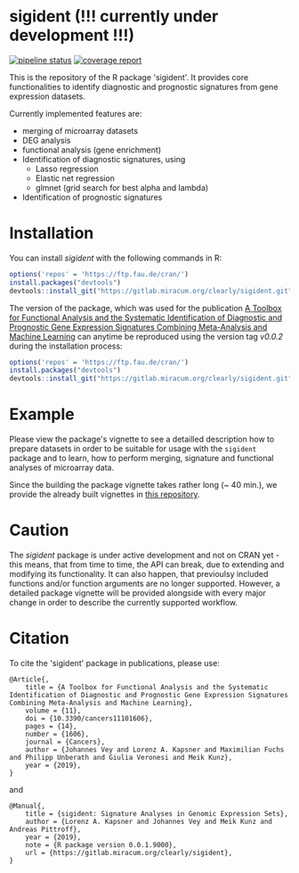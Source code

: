 # sigident (!!! currently under development !!!)

<!-- badges: start -->
[![pipeline status](https://gitlab.miracum.org/clearly/sigident/badges/master/pipeline.svg)](https://gitlab.miracum.org/clearly/sigident/commits/master)
[![coverage report](https://gitlab.miracum.org/clearly/sigident/badges/master/coverage.svg)](https://gitlab.miracum.org/clearly/sigident/commits/master)
<!-- badges: end -->

This is the repository of the R package 'sigident'. It provides core functionalities to identify diagnostic and prognostic signatures from gene expression datasets.

Currently implemented features are:

- merging of microarray datasets
- DEG analysis
- functional analysis (gene enrichment)
- Identification of diagnostic signatures, using
  + Lasso regression
  + Elastic net regression
  + glmnet (grid search for best alpha and lambda)
- Identification of prognostic signatures

# Installation

You can install *sigident* with the following commands in R:

``` r
options('repos' = 'https://ftp.fau.de/cran/')
install.packages("devtools")
devtools::install_git("https://gitlab.miracum.org/clearly/sigident.git")
```

The version of the package, which was used for the publication [A Toolbox for Functional Analysis and the Systematic Identification of Diagnostic and Prognostic Gene Expression Signatures Combining Meta-Analysis and Machine Learning](https://www.mdpi.com/2072-6694/11/10/1606) can anytime be reproduced using the version tag *v0.0.2* during the installation process:

``` r
options('repos' = 'https://ftp.fau.de/cran/')
install.packages("devtools")
devtools::install_git("https://gitlab.miracum.org/clearly/sigident.git", ref = "v0.0.2")
```

# Example

Please view the package's vignette to see a detailled description how to prepare datasets in order to be suitable for usage with the `sigident` package and to learn, how to perform merging, signature and functional analyses of microarray data.

Since the building the package vignette takes rather long (~ 40 min.), we provide the already built vignettes in [this repository](https://gitlab.miracum.org/clearly/sigident_vignettes). 

# Caution 

The *sigident* package is under active development and not on CRAN yet - this means, that from time to time, the API can break, due to extending and modifying its functionality. It can also happen, that previoulsy included functions and/or function arguments are no longer supported. 
However, a detailed package vignette will be provided alongside with every major change in order to describe the currently supported workflow.

# Citation  

To cite the 'sigident' package in publications, please use: 

```
@Article{,
    title = {A Toolbox for Functional Analysis and the Systematic Identification of Diagnostic and Prognostic Gene Expression Signatures Combining Meta-Analysis and Machine Learning},
    volume = {11},
    doi = {10.3390/cancers11101606},
    pages = {14},
    number = {1606},
    journal = {Cancers},
    author = {Johannes Vey and Lorenz A. Kapsner and Maximilian Fuchs and Philipp Unberath and Giulia Veronesi and Meik Kunz},
    year = {2019},
}
```
and

```
@Manual{,
    title = {sigident: Signature Analyses in Genomic Expression Sets},
    author = {Lorenz A. Kapsner and Johannes Vey and Meik Kunz and Andreas Pittroff},
    year = {2019},
    note = {R package version 0.0.1.9000},
    url = {https://gitlab.miracum.org/clearly/sigident},
}
```
